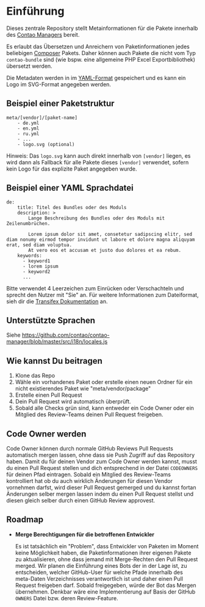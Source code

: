 # Einführung

Dieses zentrale Repository stellt Metainformationen für die Pakete innerhalb des [Contao Managers][3] bereit.

Es erlaubt das Übersetzen und Anreichern von Paketinformationen jedes beliebigen [Composer][1] Pakets. Daher können
auch Pakete die nicht vom Typ `contao-bundle` sind (wie bspw. eine allgemeine PHP Excel Exportbibliothek) übersetzt
werden.

Die Metadaten werden in im [YAML-Format][4] gespeichert und es kann ein Logo im SVG-Format angegeben werden.

## Beispiel einer Paketstruktur

```
meta/[vendor]/[paket-name]
    - de.yml
    - en.yml
    - ru.yml
    - ...
    - logo.svg (optional)
```

Hinweis: Das `logo.svg` kann auch direkt innerhalb von `[vendor]` liegen, es wird dann als Fallback für alle Pakete
dieses `[vendor]` verwendet, sofern kein Logo für das explizite Paket angegeben wurde.

## Beispiel einer YAML Sprachdatei

```
de:
    title: Titel des Bundles oder des Moduls
    description: >
        Lange Beschreibung des Bundles oder des Moduls mit Zeilenumbrüchen.

        Lorem ipsum dolor sit amet, consetetur sadipscing elitr, sed diam nonumy eirmod tempor invidunt ut labore et dolore magna aliquyam erat, sed diam voluptua.
        At vero eos et accusam et justo duo dolores et ea rebum.
    keywords:
      - keyword1
      - lorem ipsum
      - keyword2
      ...
```

Bitte verwendet 4 Leerzeichen zum Einrücken oder Verschachteln und sprecht den Nutzer mit "Sie" an.
Für weitere Informationen zum Dateiformat, sieh dir die [Transifex Dokumentation][2] an.

## Unterstützte Sprachen

Siehe https://github.com/contao/contao-manager/blob/master/src/i18n/locales.js

## Wie kannst Du beitragen

1. Klone das Repo
2. Wähle ein vorhandenes Paket oder erstelle einen neuen Ordner für ein nicht existierendes Paket wie "meta/vendor/package"
3. Erstelle einen Pull Request
4. Dein Pull Request wird automatisch überprüft.
5. Sobald alle Checks grün sind, kann entweder ein Code Owner oder ein Mitglied des Review-Teams deinen Pull Request 
   freigeben.
   
## Code Owner werden

Code Owner können durch normale GitHub Reviews Pull Requests automatisch mergen lassen, ohne dass sie Push Zugriff auf
das Repository haben. Damit du für deinen Vendor zum Code Owner werden kannst, musst du einen Pull Request stellen und
dich entsprechend in der Datei `CODEOWNERS` für deinen Pfad eintragen. Sobald ein Mitglied des Review-Teams kontrolliert
hat ob du auch wirklich Änderungen für diesen Vendor vornehmen darfst, wird dieser Pull Request gemerged und du kannst
fortan Änderungen selber mergen lassen indem du einen Pull Request stellst und diesen gleich selber durch einen GitHub
Review approvest.

## Roadmap

* **Merge Berechtigungen für die betroffenen Entwickler**

    Es ist tatsächlich ein "Problem", dass Entwickler von Paketen im Moment keine Möglichkeit haben, die Paketinformationen
    ihrer eigenen Pakete zu aktualisieren, ohne dass jemand mit Merge-Rechten den Pull Request merged. Wir planen die
    Einführung eines Bots der in der Lage ist, zu entscheiden, welcher GitHub-User für welche Pfade innerhalb des meta-Daten
    Verzeichnisses verantwortlich ist und daher einen Pull Request freigeben darf. Sobald freigegeben, würde der Bot das
    Mergen übernehmen. Denkbar wäre eine Implementierung auf Basis der GitHub `OWNERS` Datei bzw. deren Review-Feature.


[1]: https://getcomposer.org
[2]: https://docs.transifex.com/formats/yaml
[3]: https://github.com/contao/contao-manager
[4]: http://yaml.org/
